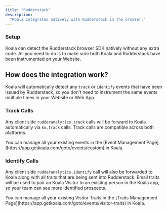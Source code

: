 ```yaml
---
title: "Rudderstack"
description:
  "Koala integrates natively with Rudderstack in the browser."
---
```


### Setup
Koala can detect the Rudderstack browser SDK natively without any extra code. All you need to do is to make sure both Koala and Rudderstack have been instrumented on your Website.

## How does the integration work?
Koala will automatically detect any `track` or `identify` events that have been issued by Rudderstack, so you don't need to instrument the same events multiple times in your Website or Web App.

### Track Calls
Any client side `rudderanalytics.track` calls will be forward to Koala automatically via `ko.track` calls. Track calls are compatible across both platforms.

<Note>
You can manage all your existing events in the [Event Management Page](https://app.getkoala.com/goto/events/custom) in Koala.
</Note>

### Identify Calls
Any client side `rudderanalytics.identify` call will also be forwarded to Koala along with all traits that are being sent into Rudderstack.
Email traits will be used to pair an Koala Visitor to an existing person in the Koala app, so your team can see more identified prospects.

<Note>
You can manage all your existing Visitor Traits in the [Traits Management Page](https://app.getkoala.com/goto/events/visitor-traits) in Koala.
</Note>
